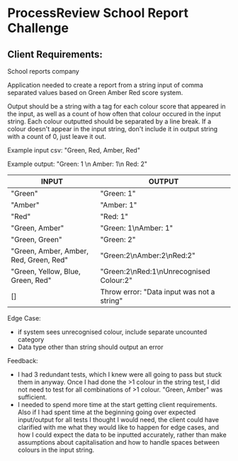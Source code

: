 # ProcessReview School Report Challenge
## Client Requirements:
School reports company

Application needed to create a report from a string input of comma separated values based on Green Amber Red score system. 

Output should be a string with a tag for each colour score that appeared in the input, as well as a count of how often that colour occured in the input string. Each colour outputted should be separated by a line break. 
If a colour doesn't appear in the input string, don't include it in output string with a count of 0, just leave it out. 

Example input csv: "Green, Red, Amber, Red"

Example output: "Green: 1 \n Amber: 1\n Red: 2"

|INPUT               | OUTPUT|
|--------------------|-------|
|"Green"             | "Green: 1"|
|"Amber"             |"Amber: 1"|
|"Red"               |"Red: 1" |
|"Green, Amber"      | "Green: 1\nAmber: 1"|
|"Green, Green"      | "Green: 2"|
|"Green, Amber, Amber, Red, Green, Red" | "Green:2\nAmber:2\nRed:2"|
|"Green, Yellow, Blue, Green, Red"      | "Green:2\nRed:1\nUnrecognised Colour:2"|
|[]                  | Throw error: "Data input was not a string"|

Edge Case: 
- if system sees unrecognised colour, include separate uncounted category
- Data type other than string should output an error

Feedback: 
- I had 3 redundant tests, which I knew were all going to pass but stuck them in anyway. Once I had done the >1 colour in the string test, I did not need to test for all combinations of >1 colour. "Green, Amber" was sufficient.
- I needed to spend more time at the start getting client requirements. Also if I had spent time at the beginning going over expected input/output for all tests I thought I would need, the client could have clarified with me what they would like to happen for edge cases, and how I could expect the data to be inputted accurately, rather than make assumptions about capitalisation and how to handle spaces between colours in the input string.
